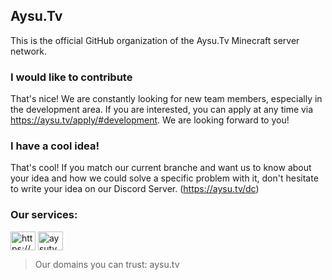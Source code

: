 ## Aysu.Tv

This is the official GitHub organization of the Aysu.Tv Minecraft server network. 

### I would like to contribute
That's nice! We are constantly looking for new team members, especially in the development area. If you are interested, you can apply at any time via https://aysu.tv/apply/#development. We are looking forward to you!

### I have a cool idea!
That's cool! If you match our current branche and want us to know about your idea and how we could solve a specific problem with it, don't hesitate to write your idea on our Discord Server. (https://aysu.tv/dc)

### Our services:
<a href="https://discord.gg/https://discord.com/invite/3TMxPcVKzV" target="blank"><img align="center" src="https://raw.githubusercontent.com/rahuldkjain/github-profile-readme-generator/master/src/images/icons/Social/discord.svg" alt="https://discord.com/invite/3TMxPcVKzV" height="30" width="40" /></a>
<a href="https://twitter.com/aysutv" target="blank"><img align="center" src="https://raw.githubusercontent.com/rahuldkjain/github-profile-readme-generator/master/src/images/icons/Social/twitter.svg" alt="aysutv" height="30" width="40" /></a>
</p>


> Our domains you can trust: aysu.tv

